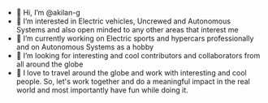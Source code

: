 - 👋 Hi, I’m @akilan-g
- 👀 I’m interested in Electric vehicles, Uncrewed and Autonomous Systems and also open minded to any other areas that interest me 
- 🌱 I’m currently working on Electric sports and hypercars professionally and on Autonomous Systems as a hobby
- 📎 I’m looking for interesting and cool contributors and collaborators from all around the globe 
- 💞️ I love to travel around the globe and work with interesting and cool people. So, let's work together and do a meaningful impact in the real world and most importantly have fun while doing it. 
<!---
akilan-g/akilan-g is a ✨ special ✨ repository because its `README.md` (this file) appears on your GitHub profile.
You can click the Preview link to take a look at your changes.
--->
